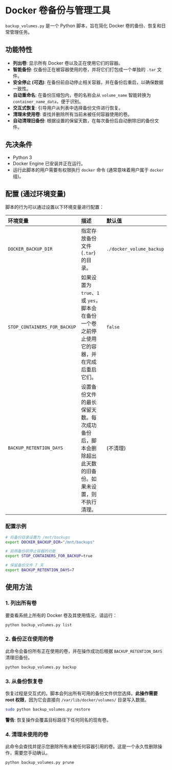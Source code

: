 # Docker 卷备份与管理工具

`backup_volumes.py` 是一个 Python 脚本，旨在简化 Docker 卷的备份、恢复和日常管理任务。

## 功能特性

- **列出卷**: 显示所有 Docker 卷以及正在使用它们的容器。
- **智能备份**: 仅备份正在被容器使用的卷，并将它们打包成一个单独的 `.tar` 文件。
- **安全停止 (可选)**: 在备份前自动停止相关容器，并在备份后重启，以确保数据一致性。
- **自动重命名**: 在备份压缩包内，卷的名称会从 `volume_name` 智能转换为 `container_name_data`，便于识别。
- **交互式恢复**: 引导用户从列表中选择备份文件进行恢复。
- **清理未使用卷**: 查找并删除所有当前未被任何容器使用的卷。
- **自动清理旧备份**: 根据设置的保留天数，在每次备份后自动删除旧的备份文件。

## 先决条件

- Python 3
- Docker Engine 已安装并正在运行。
- 运行此脚本的用户需要有权限执行 `docker` 命令 (通常意味着用户属于 `docker` 组)。

## 配置 (通过环境变量)

脚本的行为可以通过设置以下环境变量进行配置：

| 环境变量 | 描述 | 默认值 |
| :--- | :--- | :--- |
| `DOCKER_BACKUP_DIR` | 指定存放备份文件 (`.tar`) 的目录。 | `./docker_volume_backup` |
| `STOP_CONTAINERS_FOR_BACKUP` | 如果设置为 `true`、`1` 或 `yes`，脚本会在备份一个卷之前停止使用它的容器，并在完成后重启它们。 | `false` |
| `BACKUP_RETENTION_DAYS` | 设置备份文件的最长保留天数。每次成功备份后，脚本会删除超出此天数的旧备份。如果未设置，则不执行清理。 | (不清理) |

### 配置示例

```bash
# 将备份目录设置为 /mnt/backups
export DOCKER_BACKUP_DIR="/mnt/backups"

# 启用备份前停止容器的功能
export STOP_CONTAINERS_FOR_BACKUP=true

# 保留备份文件 7 天
export BACKUP_RETENTION_DAYS=7
```

## 使用方法

### 1. 列出所有卷

要查看系统上所有的 Docker 卷及其使用情况，请运行：

```bash
python backup_volumes.py list
```

### 2. 备份正在使用的卷

此命令会备份所有正在使用的卷，并在操作成功后根据 `BACKUP_RETENTION_DAYS` 清理旧备份。

```bash
python backup_volumes.py backup
```

### 3. 从备份恢复卷

恢复过程是交互式的。脚本会列出所有可用的备份文件供您选择。**此操作需要 root 权限**，因为它会直接向 `/var/lib/docker/volumes/` 目录写入数据。

```bash
sudo python backup_volumes.py restore
```

**警告**: 恢复操作会覆盖目标路径下任何同名的现有卷。

### 4. 清理未使用的卷

此命令会查找并提示您删除所有未被任何容器引用的卷。这是一个永久性删除操作，需要您手动确认。

```bash
python backup_volumes.py prune
```
